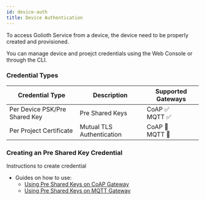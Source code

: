 ```yaml
---
id: device-auth
title: Device Authentication
---
```


To access Golioth Service from a device, the device need to be properly created and provisioned.

You can manage device and proejct credentials using the Web Console or through the CLI.

### Credential Types

| Credential Type               | Description               | Supported Gateways    |
| ----------------------------- | ------------------------- | --------------------- |
| Per Device PSK/Pre Shared Key | Pre Shared Keys           | CoAP ✅ <br/> MQTT ✅ |
| Per Project Certificate       | Mutual TLS Authentication | CoAP 🚧 <br/> MQTT 🚧 |

### Creating an Pre Shared Key Credential

Instructions to create credential

- Guides on how to use:
  - [Using Pre Shared Keys on CoAP Gateway](./coap/auth)
  - [Using Pre Shared Keys on MQTT Gateway](./mqtt/auth)
